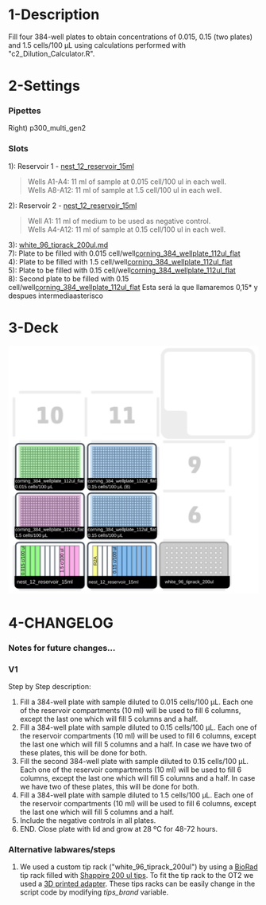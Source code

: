 1-Description
=

Fill four 384-well plates to obtain concentrations of 0.015, 0.15 (two plates) and 1.5 cells/100 μL using calculations performed with "c2_Dilution_Calculator.R".  

2-Settings
= 

### Pipettes

Right\) p300_multi_gen2  

### Slots

1): Reservoir 1 - [nest_12_reservoir_15ml](https://labware.opentrons.com/nest_12_reservoir_15ml?category=reservoir)  

> Wells A1-A4: 11 ml of sample at 0.015 cell/100 ul in each well.  
> Wells A8-A12: 11 ml of sample at 1.5 cell/100 ul in each well.  

2): Reservoir 2 - [nest_12_reservoir_15ml](https://labware.opentrons.com/nest_12_reservoir_15ml?category=reservoir)  

> Well A1: 11 ml of medium to be used as negative control.  
> Wells A4-A12: 11 ml of sample at 0.15 cell/100 ul in each well.  

3): [white_96_tiprack_200ul.md](https://github.com/microenvgen/OT2/blob/2e3f56d2ce81524a89d889d5d0c819ec240274b0/custom_labwares/white_96_tiprack_200ul.md)  
7): Plate to be filled with 0.015 cell/well[corning_384_wellplate_112ul_flat](https://labware.opentrons.com/corning_384_wellplate_112ul_flat?category=wellPlate)  
4): Plate to be filled with 1.5 cell/well[corning_384_wellplate_112ul_flat](https://labware.opentrons.com/corning_384_wellplate_112ul_flat?category=wellPlate)  
5): Plate to be filled with 0.15 cell/well[corning_384_wellplate_112ul_flat](https://labware.opentrons.com/corning_384_wellplate_112ul_flat?category=wellPlate)  
8): Second plate to be filled with 0.15 cell/well[corning_384_wellplate_112ul_flat](https://labware.opentrons.com/corning_384_wellplate_112ul_flat?category=wellPlate)  Esta será la que llamaremos 0,15* y despues intermediaasterisco

3-Deck
= 

![deck](./c3_Diluted_Growth.svg)

4-CHANGELOG
=

### Notes for future changes...

### V1

Step by Step description:

1. Fill a 384-well plate with sample diluted to 0.015 cells/100 μL. Each one of the reservoir compartments (10 ml) will be used to fill 6 columns, except the last one which will fill 5 columns and a half.  
2. Fill a 384-well plate with sample diluted to 0.15 cells/100 μL. Each one of the reservoir compartments (10 ml) will be used to fill 6 columns, except the last one which will fill 5 columns and a half. In case we have two of these plates, this will be done for both.  
3. Fill the second 384-well plate with sample diluted to 0.15 cells/100 μL. Each one of the reservoir compartments (10 ml) will be used to fill 6 columns, except the last one which will fill 5 columns and a half. In case we have two of these plates, this will be done for both.  
4. Fill a 384-well plate with sample diluted to 1.5 cells/100 μL. Each one of the reservoir compartments (10 ml) will be used to fill 6 columns, except the last one which will fill 5 columns and a half.  
5. Include the negative controls in all plates.  
6. END. Close plate with lid and grow at 28 ºC for 48-72 hours.  


### Alternative labwares/steps

1. We used a custom tip rack ("white_96_tiprack_200ul") by using a [BioRad](https://www.bio-rad.com/es-es/sku/2239303-standard-pipet-tips-mtp-35-1-200-ul?ID=2239303) tip rack filled with [Shappire 200 ul tips](https://shop.gbo.com/es/spain/products/bioscience/manipulacion-de-liquidos/puntas-de-pipetas-old/pipette-tips-bulk/775350.html?_ga=2.13874871.1877740134.1714050421-2136557820.1714050421). To fit the tip rack to the OT2 we used a [3D printed adapter](https://github.com/microenvgen/OT2/blob/ad6bb537fa518afc48c8bad27223f29afaed6ada/custom_labware/white_96_tiprack_200ul.stl). These tips racks can be easily change in the script code by modifying _tips_brand_ variable.  
